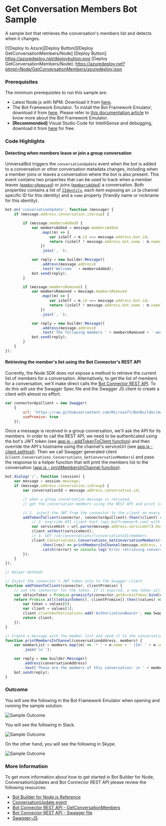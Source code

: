 # Get Conversation Members Bot Sample

A sample bot that retrieves the conversation's members list and detects when it changes.

[![Deploy to Azure][Deploy Button]][Deploy GetConversationMembers/Node]
[Deploy Button]: https://azuredeploy.net/deploybutton.png
[Deploy GetConversationMembers/Node]: https://azuredeploy.net?ptmpl=Node/GetConversationMembers/azuredeploy.json

### Prerequisites

The minimum prerequisites to run this sample are:
* Latest Node.js with NPM. Download it from [here](https://nodejs.org/en/download/).
* The Bot Framework Emulator. To install the Bot Framework Emulator, download it from [here](https://aka.ms/bf-bc-emulator). Please refer to [this documentation article](https://docs.botframework.com/en-us/csharp/builder/sdkreference/gettingstarted.html#emulator) to know more about the Bot Framework Emulator.
* **[Recommended]** Visual Studio Code for IntelliSense and debugging, download it from [here](https://code.visualstudio.com/) for free.

### Code Highlights

#### Detecting when members leave or join a group conversation

UniversalBot triggers the `conversationUpdate` event when the bot is added to a conversation or other conversation metadata changes, including when a member joins or leaves a conversation where the bot is also present.
This event contains two properties that can be used to track when a member leaves ([`membersRemoved`](https://docs.botframework.com/en-us/node/builder/chat-reference/interfaces/_botbuilder_d_.iconversationupdate.html#membersremoved)) or joins ([`membersAdded`](https://docs.botframework.com/en-us/node/builder/chat-reference/interfaces/_botbuilder_d_.iconversationupdate.html#membersadded)) a conversation.
Both properties contains a list of [`IIdentity`](https://docs.botframework.com/en-us/node/builder/chat-reference/interfaces/_botbuilder_d_.iidentity.html), each item exposing an `id` (a channel specific ID for this identity) and a `name` property (friendly name or nickname for this identity).

````JavaScript
bot.on('conversationUpdate', function (message) {
    if (message.address.conversation.isGroup) {

        if (message.membersAdded) {
            var membersAdded = message.membersAdded
                .map((m) => {
                    var isSelf = m.id === message.address.bot.id;
                    return (isSelf ? message.address.bot.name : m.name) + ' (Id: ' + m.id + ')';
                })
                .join(', ');

            var reply = new builder.Message()
                .address(message.address)
                .text('Welcome ' + membersAdded);
            bot.send(reply);
        }

        if (message.membersRemoved) {
            var membersRemoved = message.membersRemoved
                .map((m) => {
                    var isSelf = m.id === message.address.bot.id;
                    return (isSelf ? message.address.bot.name : m.name) + ' (Id: ' + m.id + ')';
                })
                .join(', ');

            var reply = new builder.Message()
                .address(message.address)
                .text('The following members ' + membersRemoved + ' were removed or left the conversation :(');
            bot.send(reply);
        }
    }
});
````

#### Retrieving the member's list using the Bot Connector's REST API

Currently, the Node SDK does not expose a method to retrieve the current list of members for a conversation. Alternatively, to get the list of members for a conversation, we'll make direct calls the [Bot Connector REST API](https://docs.botframework.com/en-us/restapi/connector/#!/Conversations/Conversations_GetConversationMembers).
To do this will use the Swagger Spec file and the Swagger JS client to create a client with almost no effort:  

````JavaScript
var connectorApiClient = new Swagger(
    {
        url: 'https://raw.githubusercontent.com/Microsoft/BotBuilder/master/CSharp/Library/Microsoft.Bot.Connector/Swagger/ConnectorAPI.json',
        usePromise: true
    });
````

Once a message is received in a group conversation, we'll ask the API for its members. In order to call the REST API, we need to be authenticated using the bot's JWT token (see [app.js - addTokenToClient function](app.js#L85-L95)) and then override the API's hostname using the channel's serviceUrl (see [app.js - client.setHost](app.js#L72-L74)).
Then we call Swagger generated client (`client.Conversations.Conversations_GetConversationMembers`) and pass the response to a helper function that will print the members list to the conversation ([app.js - printMembersInChannel function](app.js#L97-L106)).

````JavaScript
bot.dialog('/', function (session) {
    var message = session.message;
    if (message.address.conversation.isGroup) {
        var conversationId = message.address.conversation.id;

        // when a group conversation message is recieved,
        // get the conversation members using the REST API and print it on the conversation.

        // 1. inject the JWT from the connector to the client on every call
        addTokenToClient(connector, connectorApiClient).then((client) => {
            // 2. override API client host (api.botframework.com) with channel's serviceHost (e.g.: slack.botframework.com)
            var serviceHost = url.parse(message.address.serviceUrl).host;
            client.setHost(serviceHost);
            // 3. GET /v3/conversations/{conversationId}/members
            client.Conversations.Conversations_GetConversationMembers({ conversationId: conversationId })
                .then((res) => printMembersInChannel(message.address, res.obj))
                .catch((error) => console.log('Error retrieving conversation members: ' + error.statusText));
        });
    }
});

// Helper methods

// Inject the conenctor's JWT token into to the Swagger client
function addTokenToClient(connector, clientPromise) {
    // ask the connector for the token. If it expired, a new token will be requested to the API
    var obtainToken = Promise.promisify(connector.getAccessToken.bind(connector));
    return Promise.all([obtainToken(), clientPromise]).then((values) => {
        var token = values[0];
        var client = values[1];
        client.clientAuthorizations.add('AuthorizationBearer', new Swagger.ApiKeyAuthorization('Authorization', 'Bearer ' + token, 'header'));
        return client;
    });
}

// Create a message with the member list and send it to the conversationAddress
function printMembersInChannel(conversationAddress, members) {
    var memberList = members.map((m) => '* ' + m.name + ' (Id: ' + m.id + ')')
        .join('\n ');

    var reply = new builder.Message()
        .address(conversationAddress)
        .text('These are the members of this conversation: \n ' + memberList);
    bot.send(reply);
}
````

### Outcome

You will see the following in the Bot Framework Emulator when opening and running the sample solution.

![Sample Outcome](images/outcome-emulator.png)

You will see the following in Slack.

![Sample Outcome](images/outcome-slack.png)

On the other hand, you will see the following in Skype.

![Sample Outcome](images/outcome-skype.png)

### More Information

To get more information about how to get started in Bot Builder for Node, ConversationUpdates and Bot Connector REST API please review the following resources:
* [Bot Builder for Node.js Reference](https://docs.botframework.com/en-us/node/builder/overview/#navtitle)
* [ConversationUpdate event](https://docs.botframework.com/en-us/node/builder/chat-reference/interfaces/_botbuilder_d_.iconversationupdate.html)
* [Bot Connector REST API - GetConversationMembers](https://docs.botframework.com/en-us/restapi/connector/#!/Conversations/Conversations_GetConversationMembers)
* [Bot Connector REST API - Swagger file](https://docs.botframework.com/en-us/restapi/connector/ConnectorAPI.json)
* [Swagger-JS](https://github.com/swagger-api/swagger-js)
